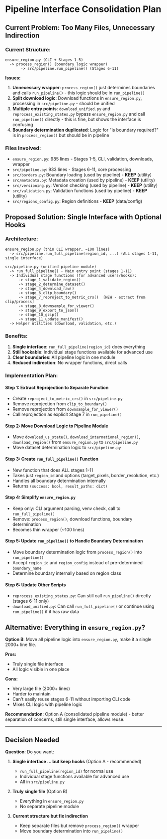 # Pipeline Interface Consolidation Plan

## Current Problem: Too Many Files, Unnecessary Indirection

### Current Structure:
```
ensure_region.py (CLI + Stages 1-5)
  -> process_region() (boundary logic wrapper)
       -> src/pipeline.run_pipeline() (Stages 6-11)
```

**Issues:**
1. **Unnecessary wrapper**: `process_region()` just determines boundaries and calls `run_pipeline()` - this logic should be in `run_pipeline()`
2. **Split download logic**: Download functions in `ensure_region.py`, processing in `src/pipeline.py` - should be unified
3. **Multiple entry points**: `download_unified.py` and `reprocess_existing_states.py` bypass `ensure_region.py` and call `run_pipeline()` directly - this is fine, but shows the interface is confusing
4. **Boundary determination duplicated**: Logic for "is boundary required?" is in `process_region()` but should be in pipeline

### Files Involved:
- `ensure_region.py`: 985 lines - Stages 1-5, CLI, validation, downloads, wrapper
- `src/pipeline.py`: 933 lines - Stages 6-11, core processing
- `src/borders.py`: Boundary loading (used by pipeline) - **KEEP** (utility)
- `src/metadata.py`: Metadata creation (used by pipeline) - **KEEP** (utility)
- `src/versioning.py`: Version checking (used by pipeline) - **KEEP** (utility)
- `src/validation.py`: Validation functions (used by pipeline) - **KEEP** (utility)
- `src/regions_config.py`: Region definitions - **KEEP** (data/config)

## Proposed Solution: Single Interface with Optional Hooks

### Architecture:
```
ensure_region.py (thin CLI wrapper, ~100 lines)
  -> src/pipeline.run_full_pipeline(region_id, ...) (ALL stages 1-11, single interface)

src/pipeline.py (unified pipeline module)
  -> run_full_pipeline() - Main entry point (stages 1-11)
  -> Individual stage functions (for advanced users/hooks):
      -> stage_1_validate_region()
      -> stage_2_determine_dataset()
      -> stage_4_download_raw()
      -> stage_6_clip_boundary()
      -> stage_7_reproject_to_metric_crs()  [NEW - extract from clip/process]
      -> stage_8_downsample_for_viewer()
      -> stage_9_export_to_json()
      -> stage_10_gzip()
      -> stage_11_update_manifest()
  -> Helper utilities (download, validation, etc.)
```

### Benefits:
1. **Single interface**: `run_full_pipeline(region_id)` does everything
2. **Still hookable**: Individual stage functions available for advanced use
3. **Clear boundaries**: All pipeline logic in one module
4. **Reduced indirection**: No wrapper functions, direct calls

### Implementation Plan:

#### Step 1: Extract Reprojection to Separate Function
- Create `reproject_to_metric_crs()` in `src/pipeline.py`
- Remove reprojection from `clip_to_boundary()` 
- Remove reprojection from `downsample_for_viewer()`
- Call reprojection as explicit Stage 7 in `run_pipeline()`

#### Step 2: Move Download Logic to Pipeline Module
- Move `download_us_state()`, `download_international_region()`, `download_region()` from `ensure_region.py` to `src/pipeline.py`
- Move dataset determination logic to `src/pipeline.py`

#### Step 3: Create `run_full_pipeline()` Function
- New function that does ALL stages 1-11
- Takes just `region_id` and options (target_pixels, border_resolution, etc.)
- Handles all boundary determination internally
- Returns `(success: bool, result_paths: dict)`

#### Step 4: Simplify `ensure_region.py`
- Keep only: CLI argument parsing, venv check, call to `run_full_pipeline()`
- Remove: `process_region()`, download functions, boundary determination
- Becomes thin wrapper (~100 lines)

#### Step 5: Update `run_pipeline()` to Handle Boundary Determination
- Move boundary determination logic from `process_region()` into `run_pipeline()`
- Accept `region_id` and `region_config` instead of pre-determined `boundary_name`
- Determine boundary internally based on region class

#### Step 6: Update Other Scripts
- `reprocess_existing_states.py`: Can still call `run_pipeline()` directly (stages 6-11 only)
- `download_unified.py`: Can call `run_full_pipeline()` or continue using `run_pipeline()` if it has raw data

## Alternative: Everything in `ensure_region.py`?

**Option B**: Move all pipeline logic into `ensure_region.py`, make it a single 2000+ line file.

**Pros:**
- Truly single file interface
- All logic visible in one place

**Cons:**
- Very large file (2000+ lines)
- Harder to maintain
- Can't easily reuse stages 6-11 without importing CLI code
- Mixes CLI logic with pipeline logic

**Recommendation**: Option A (consolidated pipeline module) - better separation of concerns, still single interface, allows reuse.

---

## Decision Needed

**Question**: Do you want:
1. **Single interface ... but keep hooks** (Option A - recommended)
   - `run_full_pipeline(region_id)` for normal use
   - Individual stage functions available for advanced use
   - All in `src/pipeline.py`

2. **Truly single file** (Option B)
   - Everything in `ensure_region.py`
   - No separate pipeline module

3. **Current structure but fix indirection**
   - Keep separate files but remove `process_region()` wrapper
   - Move boundary determination into `run_pipeline()`

